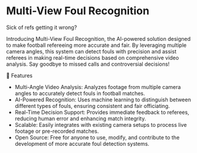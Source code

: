 # Multi-View Foul Recognition

Sick of refs getting it wrong?

Introducing Multi-View Foul Recognition, the AI-powered solution designed to make football refereeing more accurate and fair. By leveraging multiple camera angles, this system can detect fouls with precision and assist referees in making real-time decisions based on comprehensive video analysis. Say goodbye to missed calls and controversial decisions!

🚀 Features
* Multi-Angle Video Analysis: Analyzes footage from multiple camera angles to accurately detect fouls in football matches.
* AI-Powered Recognition: Uses machine learning to distinguish between different types of fouls, ensuring consistent and fair officiating.
* Real-Time Decision Support: Provides immediate feedback to referees, reducing human error and enhancing match integrity.
* Scalable: Easily integrates with existing camera setups to process live footage or pre-recorded matches.
* Open Source: Free for anyone to use, modify, and contribute to the development of more accurate foul detection systems.
